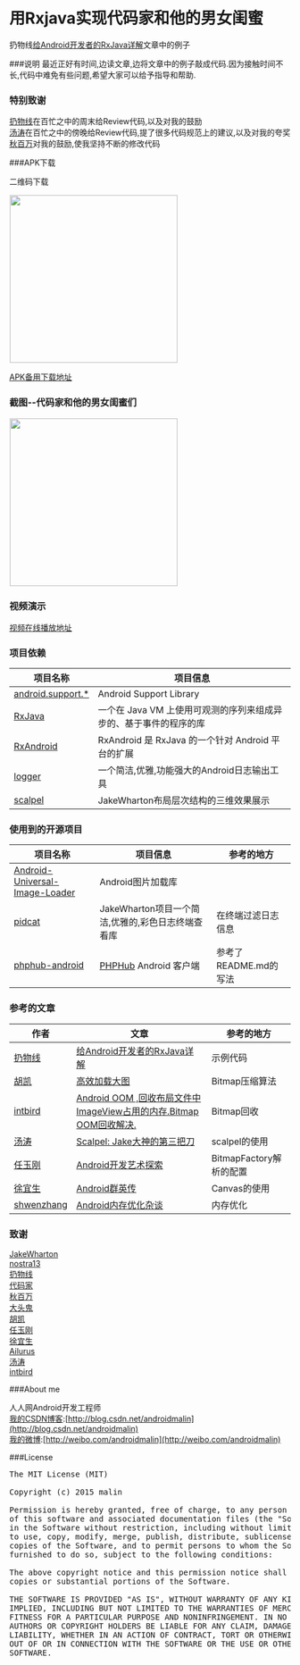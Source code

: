 # 用Rxjava实现代码家和他的男女闺蜜
扔物线[给Android开发者的RxJava详解](http://gank.io/post/560e15be2dca930e00da1083)文章中的例子
<!--<div><img src='https://github.com/androidmalin/RengwuxianRxjava/blob/master/app/src/main/res/mipmap-xhdpi/rengwuxian.jpg' width="80px" style='border: #f1f1f1 solid 1px'/></div>-->

###说明
最近正好有时间,边读文章,边将文章中的例子敲成代码.因为接触时间不长,代码中难免有些问题,希望大家可以给予指导和帮助.<br/>

### 特别致谢
[扔物线](https://github.com/rengwuxian)在百忙之中的周末给Review代码,以及对我的鼓励<br/>
[汤涛](http://mp.weixin.qq.com/s?__biz=MzA4MjU5NTY0NA==&mid=400871360&idx=1&sn=ed438babc92bcca912f0f097f46fcf70&scene=1&srcid=1201fX7dBmzWopPQwaue5OKg&from=groupmessage&isappinstalled=0#wechat_redirect)在百忙之中的傍晚给Review代码,提了很多代码规范上的建议,以及对我的夸奖<br/>
[秋百万](https://github.com/liaohuqiu)对我的鼓励,使我坚持不断的修改代码<br/>

###APK下载

二维码下载
<div><img src='https://github.com/androidmalin/RengwuxianRxjava/blob/master/qrcode/dowload_qrcode.png' width="300px" style='border: #f1f1f1 solid 1px'/></div>

[APK备用下载地址](http://fir.im/rengwuxianrxjava)

### 截图--代码家和他的男女闺蜜们

<div><img src='https://github.com/androidmalin/RengwuxianRxjava/blob/master/screenshots/daimajia_girl_friends_team.png' width="300px" style='border: #f1f1f1 solid 1px'/></div>

### 视频演示

[视频在线播放地址](http://video.weibo.com/show?fid=1034:a6434cc89dc75f1444dac67ff22c1153)<br/>


### 项目依赖

项目名称 | 项目信息
------- | -------
[android.support.*](https://developer.android.com/tools/support-library/index.html) | Android Support Library
[RxJava](https://github.com/ReactiveX/RxJava) | 一个在 Java VM 上使用可观测的序列来组成异步的、基于事件的程序的库
[RxAndroid](https://github.com/ReactiveX/RxAndroid) | RxAndroid 是 RxJava 的一个针对 Android 平台的扩展
[logger](https://github.com/orhanobut/logger) | 一个简洁,优雅,功能强大的Android日志输出工具
[scalpel](https://github.com/JakeWharton/scalpel) | JakeWharton布局层次结构的三维效果展示

### 使用到的开源项目
项目名称 | 项目信息| 参考的地方
------- | -------| -------
[Android-Universal-Image-Loader](https://github.com/nostra13/Android-Universal-Image-Loader) | Android图片加载库
[pidcat](https://github.com/JakeWharton/pidcat)|JakeWharton项目一个简洁,优雅的,彩色日志终端查看库|在终端过滤日志信息
[phphub-android](https://github.com/CycloneAxe/phphub-android/blob/master/README.md)| [PHPHub](https://phphub.org/) Android 客户端|参考了README.md的写法

### 参考的文章
作者 | 文章| 参考的地方
------- | -------| -------
[扔物线](https://github.com/rengwuxian) | [给Android开发者的RxJava详解](http://gank.io/post/560e15be2dca930e00da1083) | 示例代码
[胡凯](https://github.com/kesenhoo) | [ 高效加载大图](http://hukai.me/android-training-course-in-chinese/graphics/displaying-bitmaps/load-bitmap.html) | Bitmap压缩算法
[intbird](http://blog.csdn.net/intbird) | [Android OOM ,回收布局文件中ImageView占用的内存.Bitmap OOM回收解决.](http://blog.csdn.net/intbird/article/details/19905549) | Bitmap回收
[汤涛](http://mp.weixin.qq.com/s?__biz=MzA4MjU5NTY0NA==&mid=400871360&idx=1&sn=ed438babc92bcca912f0f097f46fcf70&scene=1&srcid=1201fX7dBmzWopPQwaue5OKg&from=groupmessage&isappinstalled=0#wechat_redirect) | [Scalpel: Jake大神的第三把刀](http://mp.weixin.qq.com/s?__biz=MzA4MjU5NTY0NA==&mid=400871360&idx=1&sn=ed438babc92bcca912f0f097f46fcf70&scene=1&srcid=1201fX7dBmzWopPQwaue5OKg&from=groupmessage&isappinstalled=0#wechat_redirect) | scalpel的使用
[任玉刚](https://github.com/singwhatiwanna)|[Android开发艺术探索](https://item.jd.com/11760209.html) | BitmapFactory解析的配置
[徐宜生](https://github.com/xuyisheng)|[Android群英传](https://item.jd.com/11758334.html)| Canvas的使用
[shwenzhang](https://github.com/shwenzhang)|[Android内存优化杂谈](http://mp.weixin.qq.com/s?__biz=MzAwNDY1ODY2OQ==&mid=400656149&idx=1&sn=122b4f4965fafebf78ec0b4fce2ef62a&3rd=MzA3MDU4NTYzMw==&scene=6#rd)| 内存优化

### 致谢
[JakeWharton](https://github.com/JakeWharton)<br/>
[nostra13](https://github.com/nostra13)<br/>
[扔物线](https://github.com/rengwuxian)<br/>
[代码家](https://github.com/daimajia)<br/>
[秋百万](https://github.com/liaohuqiu)<br/>
[大头鬼](https://github.com/lzyzsd)<br/>
[胡凯](https://github.com/kesenhoo)<br/>
[任玉刚](https://github.com/singwhatiwanna)<br/>
[徐宜生](https://github.com/xuyisheng)<br/>
[Ailurus](https://github.com/liangzhitao)<br/>
[汤涛](http://mp.weixin.qq.com/s?__biz=MzA4MjU5NTY0NA==&mid=400871360&idx=1&sn=ed438babc92bcca912f0f097f46fcf70&scene=1&srcid=1201fX7dBmzWopPQwaue5OKg&from=groupmessage&isappinstalled=0#wechat_redirect)<br/>
[intbird](http://blog.csdn.net/intbird)<br/>


###About me

人人网Android开发工程师<br/>
[我的CSDN博客](http://blog.csdn.net/androidmalin):[http://blog.csdn.net/androidmalin](http://blog.csdn.net/androidmalin)<br/>
[我的微博](http://weibo.com/androidmalin):[http://weibo.com/androidmalin](http://weibo.com/androidmalin)<br/>


###License
<pre>
The MIT License (MIT)

Copyright (c) 2015 malin

Permission is hereby granted, free of charge, to any person obtaining a copy
of this software and associated documentation files (the "Software"), to deal
in the Software without restriction, including without limitation the rights
to use, copy, modify, merge, publish, distribute, sublicense, and/or sell
copies of the Software, and to permit persons to whom the Software is
furnished to do so, subject to the following conditions:

The above copyright notice and this permission notice shall be included in all
copies or substantial portions of the Software.

THE SOFTWARE IS PROVIDED "AS IS", WITHOUT WARRANTY OF ANY KIND, EXPRESS OR
IMPLIED, INCLUDING BUT NOT LIMITED TO THE WARRANTIES OF MERCHANTABILITY,
FITNESS FOR A PARTICULAR PURPOSE AND NONINFRINGEMENT. IN NO EVENT SHALL THE
AUTHORS OR COPYRIGHT HOLDERS BE LIABLE FOR ANY CLAIM, DAMAGES OR OTHER
LIABILITY, WHETHER IN AN ACTION OF CONTRACT, TORT OR OTHERWISE, ARISING FROM,
OUT OF OR IN CONNECTION WITH THE SOFTWARE OR THE USE OR OTHER DEALINGS IN THE
SOFTWARE.

</pre>